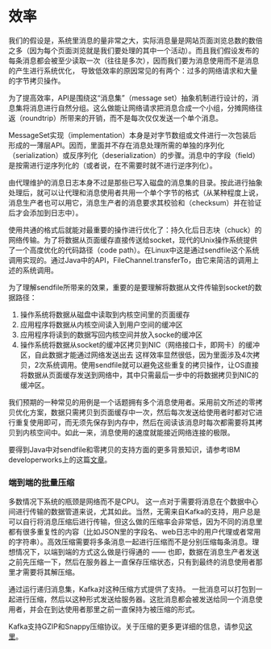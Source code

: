 效率
======================================

我们的假设是，系统里消息的量非常之大，实际消息量是网站页面浏览总数的数倍之多（因为每个页面浏览就是我们要处理的其中一个活动）。而且我们假设发布的每条消息都会被至少读取一次（往往是多次），因而我们要为消息使用而不是消息的产生进行系统优化，
导致低效率的原因常见的有两个：过多的网络请求和大量的字节拷贝操作。

为了提高效率，API是围绕这“消息集”（message set）抽象机制进行设计的，消息集将消息进行自然分组。这么做能让网络请求把消息合成一个小组，分摊网络往返（roundtrip）所带来的开销，而不是每次仅仅发送一个单个消息。

MessageSet实现（implementation）本身是对字节数组或文件进行一次包装后形成的一薄层API。因而，里面并不存在消息处理所需的单独的序列化（serialization）或反序列化（deserialization）的步骤。消息中的字段（field）是按需进行逆序列化的（或者说，在不需要时就不进行逆序列化）。

由代理维护的消息日志本身不过是那些已写入磁盘的消息集的目录。按此进行抽象处理后，就可以让代理和消息使用者共用一个单个字节的格式（从某种程度上说，消息生产者也可以用它，消息生产者的消息要求其校验和（checksum）并在验证后才会添加到日志中）。

使用共通的格式后就能对最重要的操作进行优化了：持久化后日志块（chuck）的网络传输。为了将数据从页面缓存直接传送给socket，现代的Unix操作系统提供了一个高度优化的代码路径（code path）。在Linux中这是通过sendfile这个系统调用实现的。通过Java中的API，FileChannel.transferTo，由它来简洁的调用上述的系统调用。

为了理解sendfile所带来的效果，重要的是要理解将数据从文件传输到socket的数据路径：   

1. 操作系统将数据从磁盘中读取到内核空间里的页面缓存 
2. 应用程序将数据从内核空间读入到用户空间的缓冲区
3. 应用程序将读到的数据写回内核空间并放入socke的缓冲区
4. 操作系统将数据从socket的缓冲区拷贝到NIC（网络接口卡，即网卡）的缓冲区，自此数据才能通过网络发送出去
这样效率显然很低，因为里面涉及4次拷贝，2次系统调用。使用sendfile就可以避免这些重复的拷贝操作，让OS直接将数据从页面缓存发送到网络中，其中只需最后一步中的将数据拷贝到NIC的缓冲区。

我们预期的一种常见的用例是一个话题拥有多个消息使用者。采用前文所述的零拷贝优化方案，数据只需拷贝到页面缓存中一次，然后每次发送给使用者时都对它进行重复使用即可，而无须先保存到内存中，然后在阅读该消息时每次都需要将其拷贝到内核空间中。如此一来，消息使用的速度就能接近网络连接的极限。

要得到Java中对sendfile和零拷贝的支持方面的更多背景知识，请参考IBM developerworks上的这篇[文章](https://www.ibm.com/developerworks/linux/library/j-zerocopy/)。

### 端到端的批量压缩
多数情况下系统的瓶颈是网络而不是CPU。 这一点对于需要将消息在个数据中心间进行传输的数据管道来说，尤其如此。当然，无需来自Kafka的支持，用户总是可以自行将消息压缩后进行传输，但这么做的压缩率会非常低，因为不同的消息里都有很多重复性的内容（比如JSON里的字段名、web日志中的用户代理或者常用的字符串）。高效压缩需要将多条消息一起进行压缩而不是分别压缩每条消息。理想情况下，以端到端的方式这么做是行得通的 —— 也即，数据在消息生产者发送之前先压缩一下，然后在服务器上一直保存压缩状态，只有到最终的消息使用者那里才需要将其解压缩。

通过运行递归消息集，Kafka对这种压缩方式提供了支持。 一批消息可以打包到一起进行压缩，然后以这种形式发送给服务器。这批消息都会被发送给同一个消息使用者，并会在到达使用者那里之前一直保持为被压缩的形式。

Kafka支持GZIP和Snappy压缩协议。关于压缩的更多更详细的信息，请参见[这里](https://cwiki.apache.org/confluence/display/KAFKA/Compression)。
